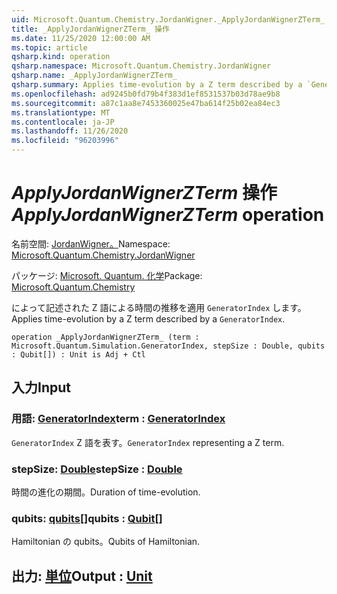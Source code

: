 ```yaml
---
uid: Microsoft.Quantum.Chemistry.JordanWigner._ApplyJordanWignerZTerm_
title: _ApplyJordanWignerZTerm_ 操作
ms.date: 11/25/2020 12:00:00 AM
ms.topic: article
qsharp.kind: operation
qsharp.namespace: Microsoft.Quantum.Chemistry.JordanWigner
qsharp.name: _ApplyJordanWignerZTerm_
qsharp.summary: Applies time-evolution by a Z term described by a `GeneratorIndex`.
ms.openlocfilehash: ad9245b0fd79b4f383d1ef8531537b03d78ae9b8
ms.sourcegitcommit: a87c1aa8e7453360025e47ba614f25b02ea84ec3
ms.translationtype: MT
ms.contentlocale: ja-JP
ms.lasthandoff: 11/26/2020
ms.locfileid: "96203996"
---
```

# <a name="_applyjordanwignerzterm_-operation"></a><span data-ttu-id="08f05-102">_ApplyJordanWignerZTerm_ 操作</span><span class="sxs-lookup"><span data-stu-id="08f05-102">_ApplyJordanWignerZTerm_ operation</span></span>

<span data-ttu-id="08f05-103">名前空間: [JordanWigner。](xref:Microsoft.Quantum.Chemistry.JordanWigner)</span><span class="sxs-lookup"><span data-stu-id="08f05-103">Namespace: [Microsoft.Quantum.Chemistry.JordanWigner](xref:Microsoft.Quantum.Chemistry.JordanWigner)</span></span>

<span data-ttu-id="08f05-104">パッケージ: [Microsoft. Quantum. 化学](https://nuget.org/packages/Microsoft.Quantum.Chemistry)</span><span class="sxs-lookup"><span data-stu-id="08f05-104">Package: [Microsoft.Quantum.Chemistry](https://nuget.org/packages/Microsoft.Quantum.Chemistry)</span></span>


<span data-ttu-id="08f05-105">によって記述された Z 語による時間の推移を適用 `GeneratorIndex` します。</span><span class="sxs-lookup"><span data-stu-id="08f05-105">Applies time-evolution by a Z term described by a `GeneratorIndex`.</span></span>

```qsharp
operation _ApplyJordanWignerZTerm_ (term : Microsoft.Quantum.Simulation.GeneratorIndex, stepSize : Double, qubits : Qubit[]) : Unit is Adj + Ctl
```


## <a name="input"></a><span data-ttu-id="08f05-106">入力</span><span class="sxs-lookup"><span data-stu-id="08f05-106">Input</span></span>

### <a name="term--generatorindex"></a><span data-ttu-id="08f05-107">用語: [GeneratorIndex](xref:Microsoft.Quantum.Simulation.GeneratorIndex)</span><span class="sxs-lookup"><span data-stu-id="08f05-107">term : [GeneratorIndex](xref:Microsoft.Quantum.Simulation.GeneratorIndex)</span></span>

<span data-ttu-id="08f05-108">`GeneratorIndex` Z 語を表す。</span><span class="sxs-lookup"><span data-stu-id="08f05-108">`GeneratorIndex` representing a Z term.</span></span>


### <a name="stepsize--double"></a><span data-ttu-id="08f05-109">stepSize: [Double](xref:microsoft.quantum.lang-ref.double)</span><span class="sxs-lookup"><span data-stu-id="08f05-109">stepSize : [Double](xref:microsoft.quantum.lang-ref.double)</span></span>

<span data-ttu-id="08f05-110">時間の進化の期間。</span><span class="sxs-lookup"><span data-stu-id="08f05-110">Duration of time-evolution.</span></span>


### <a name="qubits--qubit"></a><span data-ttu-id="08f05-111">qubits: [qubits](xref:microsoft.quantum.lang-ref.qubit)[]</span><span class="sxs-lookup"><span data-stu-id="08f05-111">qubits : [Qubit](xref:microsoft.quantum.lang-ref.qubit)[]</span></span>

<span data-ttu-id="08f05-112">Hamiltonian の qubits。</span><span class="sxs-lookup"><span data-stu-id="08f05-112">Qubits of Hamiltonian.</span></span>



## <a name="output--unit"></a><span data-ttu-id="08f05-113">出力: [単位](xref:microsoft.quantum.lang-ref.unit)</span><span class="sxs-lookup"><span data-stu-id="08f05-113">Output : [Unit](xref:microsoft.quantum.lang-ref.unit)</span></span>

